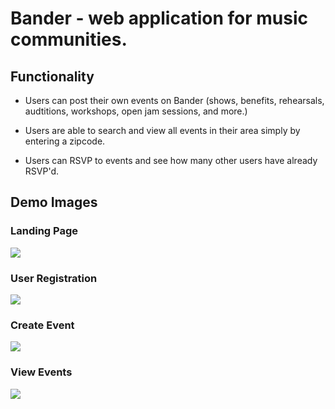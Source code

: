 # Bander - web application for music communities.

## Functionality

 - Users can post their own events on Bander (shows, benefits, rehearsals, audtitions, workshops, open jam sessions, and more.)
 
 - Users are able to search and view all events in their area simply by entering a zipcode. 
 
 - Users can RSVP to events and see how many other users have already RSVP'd. 
 
 ## Demo Images
 ### Landing Page
 ![](https://www.github.com/loganferguson/Bander/LandingPage.png)
 ### User Registration
 ![](/wwwroot/images/UserReg.png)
  ### Create Event
  ![](/wwwroot/images/CreateEvent.png)
   ### View Events
   ![](/wwwroot/images/ViewEvents.png)
